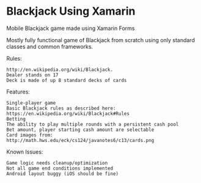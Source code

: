# Blackjack Using Xamarin
Mobile Blackjack game made using Xamarin Forms

Mostly fully functional game of Blackjack from scratch using only standard classes and common frameworks.

Rules:

    http://en.wikipedia.org/wiki/Blackjack.
    Dealer stands on 17
    Deck is made of up 8 standard decks of cards
    
Features:

    Single-player game
    Basic Blackjack rules as described here: https://en.wikipedia.org/wiki/Blackjack#Rules
    Betting
    The ability to play multiple rounds with a persistent cash pool
    Bet amount, player starting cash amount are selectable
    Card images from: http://math.hws.edu/eck/cs124/javanotes6/c13/cards.png
    
Known Issues:
    
    Game logic needs cleanup/optimization
    Not all game end conditions implemented
    Android layout buggy (iOS should be fine)
    
